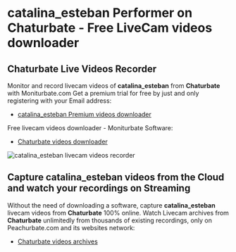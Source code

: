 # catalina_esteban Performer on Chaturbate - Free LiveCam videos downloader

## Chaturbate Live Videos Recorder

Monitor and record livecam videos of **catalina_esteban** from **Chaturbate** with Moniturbate.com
Get a premium trial for free by just and only registering with your Email address:
* [catalina_esteban Premium videos downloader](https://moniturbate.com/request-demo-licence-key.html)

Free livecam videos downloader - Moniturbate Software:
* [Chaturbate videos downloader](https://moniturbate.com/moniturbate-download-software.html)

![catalina_esteban livecam videos recorder](https://peachurnet.com/templates/moniturbate-software.png)


## Capture catalina_esteban videos from the Cloud and watch your recordings on Streaming

Without the need of downloading a software, capture **catalina_esteban** livecam videos from **Chaturbate** 100% online.
Watch Livecam archives from **Chaturbate** unlimitedly from thousands of existing recordings, only on Peachurbate.com and its websites network:
* [Chaturbate videos archives](https://peachurnet.com/)